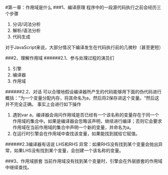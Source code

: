 #第一章：作用域是什么
###1、编译原理
程序中的一段源代码执行之前会经历三个步骤

1. 分词/词法分析
2. 解析/语法分析
3. 代码生成

对于JavaScript来说，大部分情况下编译发生在代码执行前的几微秒（甚至更短）

###2、理解作用域
######2.1、参与处理过程的演员们
1. 引擎
2. 编译器
3. 作用域

######2.2、对话
可以合理地假设编译器所产生的代码能够用下面的伪代码进行概括：”为一个变量分配内存，将其命名为a，然后将2保存进这个变量。“然后这并不完全正确。
事实上会进行如下操作
1. 遇到var a，编译器会询问作用域是否已经有一个该名称的变量存在于同一个作用域的集合中。如果是编译器会忽略该声明，继续进行编译；否则它会要求作用域在当前作用域的集合中声明一个新的变量，并命名为a。
2. 在运行时引擎会在作用域中查找该变量，如果能找到就给它赋值。

######2.3编译器有话说
LHS和RHS
异常：如果RHS没有找到某个变量会抛出异常，如果LHS没有找到某个变量，会创建一个该名称的变量。

###3、作用域嵌套
当前作用域没有找到某个变量时，引擎会在外层嵌套的作用域中继续查找。






